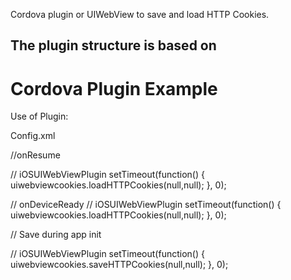 Cordova plugin or UIWebView to save and load HTTP Cookies.

The plugin structure is based on 
---
# Cordova Plugin Example

Use of Plugin:

Config.xml <plugin name="cordova-plugin-example" source="git" spec="https://github.com/arvind1983/iOSUIWebViewCookies"/>

//onResume

// iOSUIWebViewPlugin setTimeout(function() { uiwebviewcookies.loadHTTPCookies(null,null); }, 0);

// onDeviceReady // iOSUIWebViewPlugin setTimeout(function() { uiwebviewcookies.loadHTTPCookies(null,null); }, 0);

// Save during app init

// iOSUIWebViewPlugin setTimeout(function() { uiwebviewcookies.saveHTTPCookies(null,null); }, 0);
